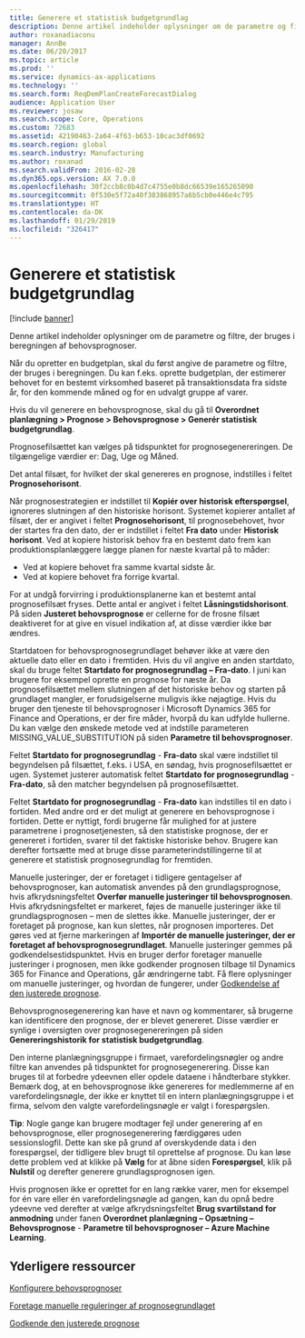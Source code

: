 ```yaml
---
title: Generere et statistisk budgetgrundlag
description: Denne artikel indeholder oplysninger om de parametre og filtre, der bruges i beregningen af behovsprognoser.
author: roxanadiaconu
manager: AnnBe
ms.date: 06/20/2017
ms.topic: article
ms.prod: ''
ms.service: dynamics-ax-applications
ms.technology: ''
ms.search.form: ReqDemPlanCreateForecastDialog
audience: Application User
ms.reviewer: josaw
ms.search.scope: Core, Operations
ms.custom: 72683
ms.assetid: 42190463-2a64-4f63-b653-10cac3df0692
ms.search.region: global
ms.search.industry: Manufacturing
ms.author: roxanad
ms.search.validFrom: 2016-02-28
ms.dyn365.ops.version: AX 7.0.0
ms.openlocfilehash: 30f2ccb8c0b4d7c4755e0b8dc66539e165265090
ms.sourcegitcommit: 0f530e5f72a40f383868957a6b5cb0e446e4c795
ms.translationtype: HT
ms.contentlocale: da-DK
ms.lasthandoff: 01/29/2019
ms.locfileid: "326417"
---
```

# <a name="generate-a-statistical-baseline-forecast"></a>Generere et statistisk budgetgrundlag

[!include [banner](../includes/banner.md)]

Denne artikel indeholder oplysninger om de parametre og filtre, der bruges i beregningen af behovsprognoser. 

Når du opretter en budgetplan, skal du først angive de parametre og filtre, der bruges i beregningen. Du kan f.eks. oprette budgetplan, der estimerer behovet for en bestemt virksomhed baseret på transaktionsdata fra sidste år, for den kommende måned og for en udvalgt gruppe af varer. 

Hvis du vil generere en behovsprognose, skal du gå til **Overordnet planlægning &gt; Prognose &gt; Behovsprognose &gt; Generér statistisk budgetgrundlag**. 

Prognosefilsættet kan vælges på tidspunktet for prognosegenereringen. De tilgængelige værdier er: Dag, Uge og Måned. 

Det antal filsæt, for hvilket der skal genereres en prognose, indstilles i feltet **Prognosehorisont**. 

Når prognosestrategien er indstillet til **Kopiér over historisk efterspørgsel**, ignoreres slutningen af den historiske horisont. Systemet kopierer antallet af filsæt, der er angivet i feltet **Prognosehorisont**, til prognosebehovet, hvor der startes fra den dato, der er indstillet i feltet **Fra dato** under **Historisk horisont**. Ved at kopiere historisk behov fra en bestemt dato frem kan produktionsplanlæggere lægge planen for næste kvartal på to måder:

-   Ved at kopiere behovet fra samme kvartal sidste år.
-   Ved at kopiere behovet fra forrige kvartal.

For at undgå forvirring i produktionsplanerne kan et bestemt antal prognosefilsæt fryses. Dette antal er angivet i feltet **Låsningstidshorisont**. På siden **Justeret behovsprognose** er cellerne for de frosne filsæt deaktiveret for at give en visuel indikation af, at disse værdier ikke bør ændres. 

Startdatoen for behovsprognosegrundlaget behøver ikke at være den aktuelle dato eller en dato i fremtiden. Hvis du vil angive en anden startdato, skal du bruge feltet **Startdato for prognosegrundlag – Fra-dato**. I juni kan brugere for eksempel oprette en prognose for næste år. Da prognosefilsættet mellem slutningen af det historiske behov og starten på grundlaget mangler, er forudsigelserne muligvis ikke nøjagtige. Hvis du bruger den tjeneste til behovsprognoser i Microsoft Dynamics 365 for Finance and Operations, er der fire måder, hvorpå du kan udfylde hullerne. Du kan vælge den ønskede metode ved at indstille parameteren MISSING\_VALUE\_SUBSTITUTION på siden **Parametre til behovsprognoser**. 

Feltet **Startdato for prognosegrundlag** - **Fra-dato** skal være indstillet til begyndelsen på filsættet, f.eks. i USA, en søndag, hvis prognosefilsættet er ugen. Systemet justerer automatisk feltet **Startdato for prognosegrundlag** - **Fra-dato**, så den matcher begyndelsen på prognosefilsættet. 

Feltet **Startdato for prognosegrundlag** - **Fra-dato** kan indstilles til en dato i fortiden. Med andre ord er det muligt at generere en behovsprognose i fortiden. Dette er nyttigt, fordi brugerne får mulighed for at justere parametrene i prognosetjenesten, så den statistiske prognose, der er genereret i fortiden, svarer til det faktiske historiske behov. Brugere kan derefter fortsætte med at bruge disse parameterindstillingerne til at generere et statistisk prognosegrundlag for fremtiden. 

Manuelle justeringer, der er foretaget i tidligere gentagelser af behovsprognoser, kan automatisk anvendes på den grundlagsprognose, hvis afkrydsningsfeltet **Overfør manuelle justeringer til behovsprognosen**. Hvis afkrydsningsfeltet er markeret, føjes de manuelle justeringer ikke til grundlagsprognosen – men de slettes ikke. Manuelle justeringer, der er foretaget på prognose, kan kun slettes, når prognosen importeres. Det gøres ved at fjerne markeringen af **Importér de manuelle justeringer, der er foretaget af behovsprognosegrundlaget**. Manuelle justeringer gemmes på godkendelsestidspunktet. Hvis en bruger derfor foretager manuelle justeringer i prognosen, men ikke godkender prognosen tilbage til Dynamics 365 for Finance and Operations, går ændringerne tabt. Få flere oplysninger om manuelle justeringer, og hvordan de fungerer, under [Godkendelse af den justerede prognose](authorize-adjusted-forecast.md). 

Behovsprognosegenerering kan have et navn og kommentarer, så brugerne kan identificere den prognose, der er blevet genereret. Disse værdier er synlige i oversigten over prognosegenereringen på siden **Genereringshistorik for statistisk budgetgrundlag**. 

Den interne planlægningsgruppe i firmaet, varefordelingsnøgler og andre filtre kan anvendes på tidspunktet for prognosegenerering. Disse kan bruges til at forbedre ydeevnen eller opdele dataene i håndterbare stykker. Bemærk dog, at en behovsprognose ikke genereres for medlemmerne af en varefordelingsnøgle, der ikke er knyttet til en intern planlægningsgruppe i et firma, selvom den valgte varefordelingsnøgle er valgt i forespørgslen. 

**Tip**: Nogle gange kan brugere modtager fejl under generering af en behovsprognose, eller prognosegenerering færdiggøres uden sessionslogfil. Dette kan ske på grund af overskydende data i den forespørgsel, der tidligere blev brugt til oprettelse af prognose. Du kan løse dette problem ved at klikke på **Vælg** for at åbne siden **Forespørgsel**, klik på **Nulstil** og derefter generere grundlagsprognosen igen. 

Hvis prognosen ikke er oprettet for en lang række varer, men for eksempel for én vare eller én varefordelingsnøgle ad gangen, kan du opnå bedre ydeevne ved derefter at vælge afkrydsningsfeltet **Brug svartilstand for anmodning** under fanen **Overordnet planlægning – Opsætning – Behovsprognose** - **Parametre til behovsprognoser – Azure Machine Learning**.

<a name="additional-resources"></a>Yderligere ressourcer
--------

[Konfigurere behovsprognoser](demand-forecasting-setup.md)

[Foretage manuelle reguleringer af prognosegrundlaget](manual-adjustments-baseline-forecast.md)

[Godkende den justerede prognose](authorize-adjusted-forecast.md)



